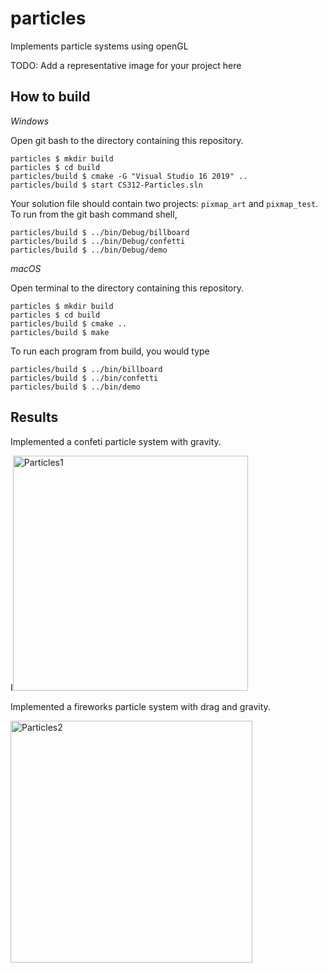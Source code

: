 # particles

Implements particle systems using openGL

TODO: Add a representative image for your project here

## How to build

*Windows*

Open git bash to the directory containing this repository.

```
particles $ mkdir build
particles $ cd build
particles/build $ cmake -G "Visual Studio 16 2019" ..
particles/build $ start CS312-Particles.sln
```

Your solution file should contain two projects: `pixmap_art` and `pixmap_test`.
To run from the git bash command shell, 

```
particles/build $ ../bin/Debug/billboard
particles/build $ ../bin/Debug/confetti
particles/build $ ../bin/Debug/demo
```

*macOS*

Open terminal to the directory containing this repository.

```
particles $ mkdir build
particles $ cd build
particles/build $ cmake ..
particles/build $ make
```

To run each program from build, you would type

```
particles/build $ ../bin/billboard
particles/build $ ../bin/confetti
particles/build $ ../bin/demo
```

## Results

Implemented a confeti particle system with gravity.

I<img width="376" alt="Particles1" src="https://user-images.githubusercontent.com/54864515/116822128-0b92d080-ab4b-11eb-943f-ff8a53331fd1.PNG">

Implemented a fireworks particle system with drag and gravity.

<img width="387" alt="Particles2" src="https://user-images.githubusercontent.com/54864515/116822129-0b92d080-ab4b-11eb-9b32-bc1dbea45dda.PNG">
